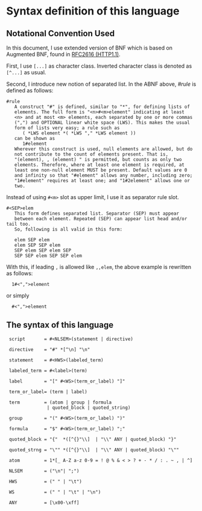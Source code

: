 Syntax definition of this language
====================

Notational Convention Used
--------------------

In this document, I use extended version of BNF
which is based on Augmented BNF, found in
[RFC2616 (HTTP1.1)](http://www.w3.org/Protocols/rfc2616/rfc2616-sec2.html#sec2.1).

First, I use `[...]` as character class. Inverted character class is
denoted as `[^...]` as usual.

Second, I introduce new notion of separated list. In the ABNF above,
_#rule_ is defined as follows:


    #rule
       A construct "#" is defined, similar to "*", for defining lists of
       elements. The full form is "<n>#<m>element" indicating at least
       <n> and at most <m> elements, each separated by one or more commas
       (",") and OPTIONAL linear white space (LWS). This makes the usual
       form of lists very easy; a rule such as
          ( *LWS element *( *LWS "," *LWS element ))
       can be shown as
          1#element
       Wherever this construct is used, null elements are allowed, but do
       not contribute to the count of elements present. That is,
       "(element), , (element) " is permitted, but counts as only two
       elements. Therefore, where at least one element is required, at
       least one non-null element MUST be present. Default values are 0
       and infinity so that "#element" allows any number, including zero;
       "1#element" requires at least one; and "1#2element" allows one or
       two.


Instead of using `#<m>` slot as upper limit, I use it as separator rule slot.


    #<SEP>elem
       This form defines separated list. Separator (SEP) must appear
       between each element. Repeated (SEP) can appear list head and/or tail too.
       So, following is all valid in this form:

       elem SEP elem
       elem SEP SEP elem
       SEP elem SEP elem SEP
       SEP SEP elem SEP SEP elem


With this, if leading `,` is allowed like `,,elem`, 
the above example is rewritten as follows:

      1#<",">element

or simply

      #<",">element


The syntax of this language
--------------------

     script       = #<NLSEM>(statement | directive)

     directive    = "#" *[^\n] "\n"

     statement    = #<HWS>(labeled_term)

     labeled_term = #<label>(term)

     label        = "[" #<WS>(term_or_label) "]"

     term_or_label= (term | label)

     term         = (atom | group | formula
                   | quoted_block | quoted_string)

     group        = "(" #<WS>(term_or_label) ")"

     formula      = "$" #<WS>(term_or_label) ";"

     quoted_block = "{"  *([^{}"\\]  | "\\" ANY | quoted_block) "}"

     quoted_strng = "\"" *([^{}"\\]  | "\\" ANY | quoted_block) "\""

     atom         = 1*[_ A-Z a-z 0-9 = ! @ % & < > ? + - * / : . ~ , | ^]

     NLSEM        = ("\n"| ";")

     HWS          = (" " | "\t")

     WS           = (" " | "\t" | "\n")

     ANY          = [\x00-\xff]

